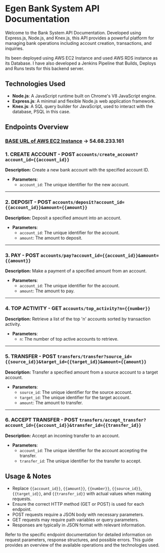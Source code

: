 # Egen Bank System API Documentation

Welcome to the Bank System API Documentation. Developed using Express.js, Node.js, and Knex.js, this API provides a powerful platform for managing bank operations including account creation, transactions, and inquiries.

Its been deployed using AWS EC2 Instance and used AWS RDS instance as its Database. I have also developed a Jenkins Pipeline that Builds, Deploys and Runs tests for this backend server.

## Technologies Used

- **Node.js**: A JavaScript runtime built on Chrome's V8 JavaScript engine.
- **Express.js**: A minimal and flexible Node.js web application framework.
- **Knex.js**: A SQL query builder for JavaScript, used to interact with the database, PSQL in this case.

## Endpoints Overview

### <u>BASE URL of AWS EC2 Instance</u> -> **54.68.233.161**

### 1. CREATE ACCOUNT - POST `accounts/create_account?account_id={{account_id}}`

**Description:** Create a new bank account with the specified account ID.

- **Parameters**:
  - `account_id`: The unique identifier for the new account.

---

### 2. DEPOSIT - POST `accounts/deposit?account_id={{account_id}}&amount={{amount}}`

**Description:** Deposit a specified amount into an account.

- **Parameters**:
  - `account_id`: The unique identifier for the account.
  - `amount`: The amount to deposit.

---

### 3. PAY - POST `accounts/pay?account_id={{account_id}}&amount={{amount}}`

**Description:** Make a payment of a specified amount from an account.

- **Parameters**:
  - `account_id`: The unique identifier for the account.
  - `amount`: The amount to pay.

---

### 4. TOP ACTIVITY - GET `accounts/top_activity?n={{number}}`

**Description:** Retrieve a list of the top 'n' accounts sorted by transaction activity.

- **Parameters**:
  - `n`: The number of top active accounts to retrieve.

---

### 5. TRANSFER - POST `transfers/transfer?source_id={{source_id}}&target_id={{target_id}}&amount={{amount}}`

**Description:** Transfer a specified amount from a source account to a target account.

- **Parameters**:
  - `source_id`: The unique identifier for the source account.
  - `target_id`: The unique identifier for the target account.
  - `amount`: The amount to transfer.

---

### 6. ACCEPT TRANSFER - POST `transfers/accept_transfer?account_id={{account_id}}&transfer_id={{transfer_id}}`

**Description:** Accept an incoming transfer to an account.

- **Parameters**:
  - `account_id`: The unique identifier for the account accepting the transfer.
  - `transfer_id`: The unique identifier for the transfer to accept.

## Usage & Notes

- Replace `{{account_id}}`, `{{amount}}`, `{{number}}`, `{{source_id}}`, `{{target_id}}`, and `{{transfer_id}}` with actual values when making requests.
- Ensure the correct HTTP method (GET or POST) is used for each endpoint.
- POST requests require a JSON body with necessary parameters.
- GET requests may require path variables or query parameters.
- Responses are typically in JSON format with relevant information.

Refer to the specific endpoint documentation for detailed information on request parameters, response structures, and possible errors. This guide provides an overview of the available operations and the technologies used.
